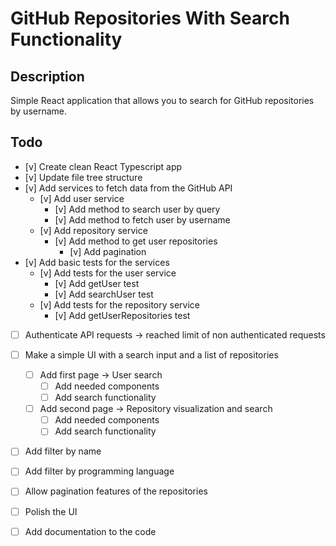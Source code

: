 # **GitHub Repositories With Search Functionality**

## **Description**

Simple React application that allows you to search for GitHub repositories by username.

## **Todo**

- [v] Create clean React Typescript app
- [v] Update file tree structure
- [v] Add services to fetch data from the GitHub API
    - [v] Add user service
        - [v] Add method to search user by query
        - [v] Add method to fetch user by username
    - [v] Add repository service
        - [v] Add method to get user repositories
            - [v] Add pagination
- [v] Add basic tests for the services
    - [v] Add tests for the user service
        - [v] Add getUser test
        - [v] Add searchUser test
    - [v] Add tests for the repository service
        - [v] Add getUserRepositories test
- [ ] Authenticate API requests -> reached limit of non authenticated requests
- [ ] Make a simple UI with a search input and a list of repositories
    - [ ] Add first page -> User search
        - [ ] Add needed components
        - [ ] Add search functionality
    - [ ] Add second page -> Repository visualization and search
        - [ ] Add needed components
        - [ ] Add search functionality
- [ ] Add filter by name
- [ ] Add filter by programming language
- [ ] Allow pagination features of the repositories
- [ ] Polish the UI
- [ ] Add documentation to the code

